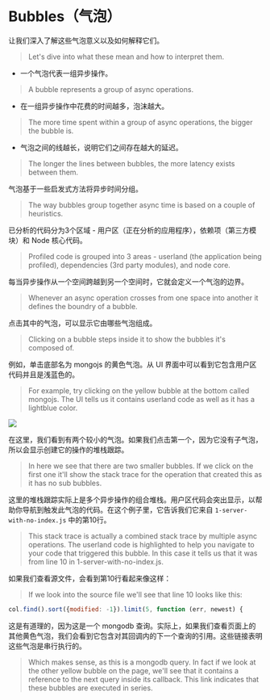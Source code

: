 # Bubbles（气泡）

让我们深入了解这些气泡意义以及如何解释它们。
> Let's dive into what these mean and how to interpret them.

- 一个气泡代表一组异步操作。
> A bubble represents a group of async operations.
- 在一组异步操作中花费的时间越多，泡沫越大。
> The more time spent within a group of async operations, the bigger the bubble is.
- 气泡之间的线越长，说明它们之间存在越大的延迟。
> The longer the lines between bubbles, the more latency exists between them.

气泡基于一些启发式方法将异步时间分组。
> The way bubbles group together async time is based on a couple of heuristics.

已分析的代码分为3个区域 - 用户区（正在分析的应用程序），依赖项（第三方模块）和 Node 核心代码。
> Profiled code is grouped into 3 areas - userland (the application being profiled), dependencies (3rd party modules), and node core.

每当异步操作从一个空间跨越到另一个空间时，它就会定义一个气泡的边界。
> Whenever an async operation crosses from one space into another it defines the boundry of a bubble.

点击其中的气泡，可以显示它由哪些气泡组成。
> Clicking on a bubble steps inside it to show the bubbles it's composed of.

例如，单击底部名为 mongojs 的黄色气泡。从 UI 界面中可以看到它包含用户区代码并且是浅蓝色的。
> For example, try clicking on the yellow bubble at the bottom called mongojs. The UI tells us it contains userland code as well as it has a lightblue color.

![](https://clinicjs.org/static/0f556ce11f2e75b01aa17f083ce1bf5e/71c55/04-A.png)

在这里，我们看到有两个较小的气泡。如果我们点击第一个，因为它没有子气泡，所以会显示创建它的操作的堆栈跟踪。
> In here we see that there are two smaller bubbles. If we click on the first one it'll show the stack trace for the operation that created this as it has no sub bubbles.

这里的堆栈跟踪实际上是多个异步操作的组合堆栈。用户区代码会突出显示，以帮助你导航到触发此气泡的代码。在这个例子里，它告诉我们它来自 `1-server-with-no-index.js` 中的第10行。
> This stack trace is actually a combined stack trace by multiple async operations. The userland code is highlighted to help you navigate to your code that triggered this bubble. In this case it tells us that it was from line 10 in 1-server-with-no-index.js.

如果我们查看源文件，会看到第10行看起来像这样：
> If we look into the source file we'll see that line 10 looks like this:

```javascript
col.find().sort({modified: -1}).limit(5, function (err, newest) {
```

这是有道理的，因为这是一个 mongodb 查询。实际上，如果我们查看页面上的其他黄色气泡，我们会看到它包含对其回调内的下一个查询的引用。这些链接表明这些气泡是串行执行的。
> Which makes sense, as this is a mongodb query. In fact if we look at the other yellow bubble on the page, we'll see that it contains a reference to the next query inside its callback. This link indicates that these bubbles are executed in series.